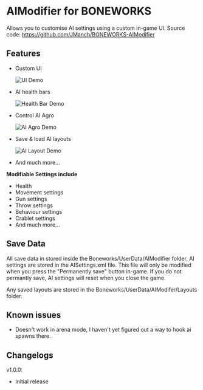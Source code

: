 # AIModifier for BONEWORKS

Allows you to customise AI settings using a custom in-game UI. Source code: https://github.com/JManch/BONEWORKS-AIModifier

## Features
- Custom UI 
  
  ![](https://github.com/JManch/BONEWORKS-AIModifier/blob/master/Videos/MenuDemo.gif?raw=true "UI Demo")
- AI health bars

  ![](https://github.com/JManch/BONEWORKS-AIModifier/blob/master/Videos/HealthBarDemo.gif?raw=true "Health Bar Demo")
  
- Control AI Agro

  ![](https://github.com/JManch/BONEWORKS-AIModifier/blob/master/Videos/AgroDemo.gif?raw=true "AI Agro Demo")
- Save & load AI layouts

  ![](https://github.com/JManch/BONEWORKS-AIModifier/blob/master/Videos/LayoutDemo.gif?raw=true "AI Layout Demo")

- And much more...

**Modifiable Settings include**
- Health
- Movement settings
- Gun settings
- Throw settings
- Behaviour settings
- Crablet settings
- And much more...

## Save Data

All save data in stored inside the Boneworks/UserData/AIModifier folder. AI settings are stored in the AISettings.xml file. This file will only be modified when you press the "Permanently save" button in-game. If you do not permantly save, AI settings will reset when you close the game.

Any saved layouts are stored in the Boneworks/UserData/AIModifer/Layouts folder.

## Known issues
- Doesn't work in arena mode, I haven't yet figured out a way to hook ai spawns there.

## Changelogs

v1.0.0:
- Initial release
